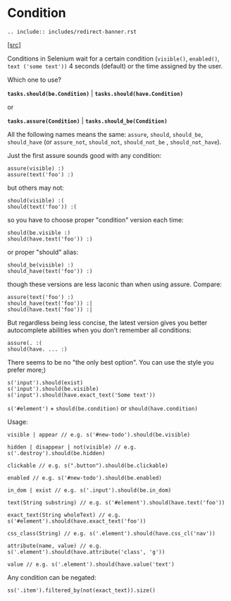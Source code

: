 <meta http-equiv="refresh" content="6; url=https://yashaka.github.io/selene/"/>

# Condition

```{eval-rst}
.. include:: includes/redirect-banner.rst
```

[[src]](https://github.com/yashaka/selene/blob/master/selene/conditions.py)

Conditions in Selenium wait for a certain condition (```visible()```, ```enabled()```, ```text ('some text'))``` 4 seconds (default) or the time assigned by the user.

Which one to use?

**```tasks.should(be.Condition)```** | **```tasks.should(have.Condition)```**

or

**```tasks.assure(Condition)```** | **```tasks.should_be(Condition)```**


All the following names means the same: ```assure```, ```should```, ```should_be```, ```should_have``` (or ```assure_not```, ```should_not```, ```should_not_be``` , ```should_not_have```).

Just the first assure sounds good with any condition:

```
assure(visible) :)
assure(text('foo') :)
```

but others may not:

```
should(visible) :(
should(text('foo')) :(
```

so you have to choose proper "condition" version each time:

```
should(be.visible :)
should(have.text('foo')) :)
```

or proper "should" alias:

```
should_be(visible) :)
should_have(text('foo')) :)
```

though these versions are less laconic than when using assure. Compare:

```
assure(text('foo') :)
should_have(text('foo')) :|
should(have.text('foo')) :|
```

But regardless being less concise, the latest version gives you better autocomplete abilities when you don't remember all conditions:

```
assure(. :(
should(have. ... :)
```

There seems to be no "the only best option". You can use the style you prefer more;)

```
s('input').should(exist)
s('input').should(be.visible)
s('input').should(have.exact_text('Some text'))
```

```s('#element')```  +  ```should(be.condition)``` or ```should(have.condition)```

Usage:

```
visible | appear // e.g. s('#new-todo').should(be.visible)

hidden | disappear | not(visible) // e.g. s('.destroy').should(be.hidden)

clickable // e.g. s(".button").should(be.clickable)

enabled // e.g. s('#new-todo').should(be.enabled)

in_dom | exist // e.g. s('.input').should(be.in_dom)

text(String substring) // e.g. s('#element').should(have.text('foo'))

exact_text(String wholeText) // e.g. s('#element').should(have.exact_text('foo'))

css_class(String) // e.g. s('.element').should(have.css_cl('nav'))

attribute(name, value) // e.g. s('.element').should(have.attribute('class', 'g'))

value // e.g. s('.element').should(have.value('text')
```

Any condition can be negated:

```ss('.item').filtered_by(not(exact_text)).size()```
